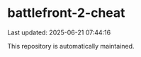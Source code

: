 # battlefront-2-cheat

Last updated: 2025-06-21 07:44:16

This repository is automatically maintained.
